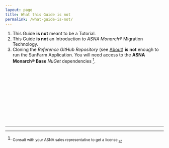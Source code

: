 ```yaml
---
layout: page
title: What this Guide is not
permalink: /what-guide-is-not/
---
```


1. This Guide **is not** meant to be a Tutorial.
2. This Guide **is not** an Introduction to *ASNA Monarch&reg;* Migration Technology.
3. Cloning the *Reference GitHub Repository* (see [About](/about/)) **is not** enough to run the SunFarm Application. You will need access to the **ASNA Monarch&reg; Base** *NuGet*  dependencies [^1].
   
<br>
<br>
<br>
<br>
<br>
<br>
<br>
<br>
<br>
<br>


* * *
[^1]: <sub>Consult with your ASNA sales representative to get a license.<sub>

